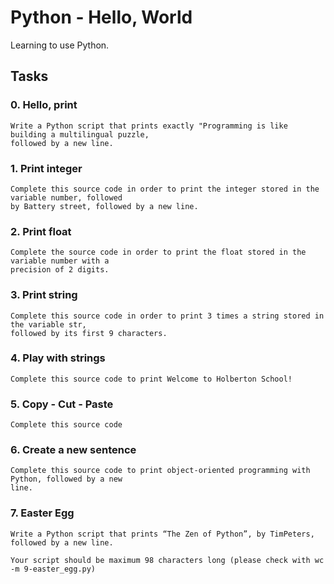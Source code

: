 
# Python - Hello, World

Learning to use Python.




## Tasks

### 0. Hello, print
    Write a Python script that prints exactly "Programming is like building a multilingual puzzle,
	followed by a new line.

### 1. Print integer
    Complete this source code in order to print the integer stored in the variable number, followed
	by Battery street, followed by a new line.
### 2. Print float
    Complete the source code in order to print the float stored in the variable number with a
	precision of 2 digits.
### 3. Print string
    Complete this source code in order to print 3 times a string stored in the variable str,
	followed by its first 9 characters.
### 4. Play with strings
    Complete this source code to print Welcome to Holberton School!
### 5. Copy - Cut - Paste
    Complete this source code
### 6. Create a new sentence
    Complete this source code to print object-oriented programming with Python, followed by a new
	line.
### 7. Easter Egg
    Write a Python script that prints “The Zen of Python”, by TimPeters, followed by a new line.

    Your script should be maximum 98 characters long (please check with wc -m 9-easter_egg.py)
